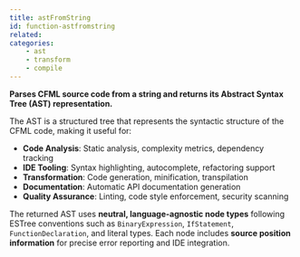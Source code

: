 ```yaml
---
title: astFromString
id: function-astfromstring
related:
categories:
    - ast
    - transform
    - compile
---
```


**Parses CFML source code from a string and returns its Abstract Syntax Tree (AST) representation.**

The AST is a structured tree that represents the syntactic structure of the CFML code, making it useful for:

- **Code Analysis**: Static analysis, complexity metrics, dependency tracking
- **IDE Tooling**: Syntax highlighting, autocomplete, refactoring support  
- **Transformation**: Code generation, minification, transpilation
- **Documentation**: Automatic API documentation generation
- **Quality Assurance**: Linting, code style enforcement, security scanning

The returned AST uses **neutral, language-agnostic node types** following ESTree conventions such as `BinaryExpression`, `IfStatement`, `FunctionDeclaration`, and literal types. Each node includes **source position information** for precise error reporting and IDE integration.